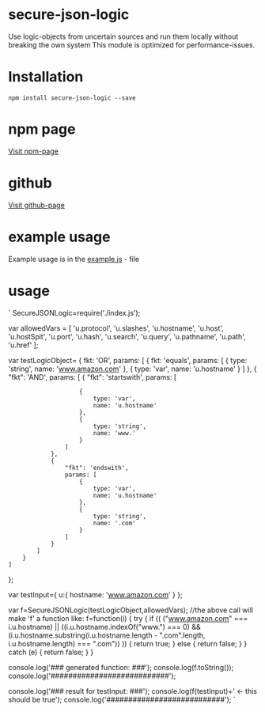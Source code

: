 # secure-json-logic
Use logic-objects from uncertain sources and run them locally without breaking the own system
This module is optimized for performance-issues.

# Installation
`npm install secure-json-logic --save`

# npm page
[Visit npm-page](https://www.npmjs.com/package/secure-json-logic)

# github
[Visit github-page](https://github.com/danielsun174/secure-json-logic)

# example usage
Example usage is in the [example.js](https://github.com/danielsun174/secure-json-logic/blob/master/example.js) - file


# usage
`
SecureJSONLogic=require('./index.js');

var allowedVars = [
    'u.protocol',
    'u.slashes',
    'u.hostname',
    'u.host',
    'u.hostSpit',
    'u.port',
    'u.hash',
    'u.search',
    'u.query',
    'u.pathname',
    'u.path',
    'u.href'
];

var testLogicObject= {
    fkt: 'OR',
        params: [
        {
            fkt: 'equals',
            params: [
                {
                    type: 'string',
                    name: 'www.amazon.com'
                },
                {
                    type: 'var',
                    name: 'u.hostname'
                }
            ]
        },
        {
            "fkt": 'AND',
            params: [
                {
                    "fkt": 'startswith',
                    params: [

                        {
                            type: 'var',
                            name: 'u.hostname'
                        },
                        {
                            type: 'string',
                            name: 'www.'
                        }
                    ]
                },
                {
                    "fkt": 'endswith',
                    params: [
                        {
                            type: 'var',
                            name: 'u.hostname'
                        },
                        {
                            type: 'string',
                            name: '.com'
                        }
                    ]
                }
            ]
        }
    ]
};

var testInput={
    u:{
        hostname: 'www.amazon.com'
    }
};

var f=SecureJSONLogic(testLogicObject,allowedVars);
//the above call will make 'f' a function like:
f=function(i) {
    try {
        if ((
            ("www.amazon.com" === i.u.hostname) ||
            ((i.u.hostname.indexOf("www.") === 0) && (i.u.hostname.substring(i.u.hostname.length - ".com".length, i.u.hostname.length) === ".com"))
            )) {
            return true;
        } else {
            return false;
        }
    } catch (e) {
        return false;
    }
}

console.log('### generated function: ###');
console.log(f.toString());
console.log('###########################');

console.log('### result for testInput: ###');
console.log(f(testInput)+'   <- this should be true');
console.log('###########################');
`